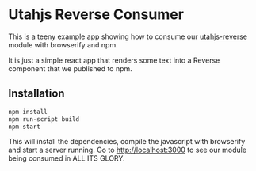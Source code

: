 # Utahjs Reverse Consumer

This is a teeny example app showing how to consume our [utahjs-reverse](https://github.com/jergason/utahjs-reverse)
module with browserify and npm.


It is just a simple react app that renders some text into a Reverse component
that we published to npm.


## Installation

```bash
npm install
npm run-script build
npm start
```


This will install the dependencies, compile the javascript with browserify and
start a server running. Go to [http://localhost:3000](http://localhost:3000) to
see our module being consumed in ALL ITS GLORY.
